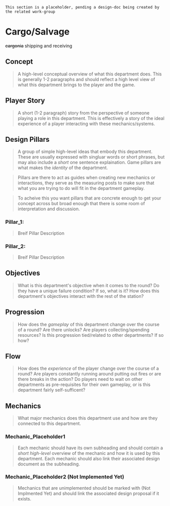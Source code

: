 ```admonish warning "Attention: Placeholder!"
This section is a placeholder, pending a design-doc being created by the related work-group
```

# Cargo/Salvage
~~cargonia~~ shipping and receiving


## Concept
> A high-level conceptual overview of what this department does. This is generally 1-2 paragraphs and should reflect a high level view of what this department brings to the player and the game. 

## Player Story
> A short (1-2 paragraph) story from the perspective of someone playing a role in this department. This is effectively a story of the ideal experience of a player interacting with these mechanics/systems. 

## Design Pillars
> A group of simple high-level ideas that embody this department. These are usually expressed with singluar words or short phrases, but may also include a *short* one sentence explaination. Game pillars are what makes the *identity* of the department. 

> Pillars are there to act as guides when creating new mechanics or interactions, they serve as the measuring posts to make sure that what you are trying to do will fit in the department gameplay. 

> To acheive this you want pillars that are concrete enough to get your concept across but broad enough that there is some room of interpretation and discussion.

### Pillar_1:
 > Breif Pillar Description

 ### Pillar_2:
 > Breif Pillar Description

## Objectives
> What is this department's objective when it comes to the round? Do they have a unique failure condition? If so, what is it? How does this department's objectives interact with the rest of the station?

## Progression
> How does the *gameplay* of this department change over the course of a round? Are there unlocks? Are players collecting/spending resources? Is this progression tied/related to other departments? If so how?

## Flow
> How does the *experience* of the player change over the course of a round? Are players constantly running around putting out fires or are there breaks in the action? Do players need to wait on other departments as pre-requisites for their own gameplay, or is this department fairly self-sufficent?

## Mechanics
> What major mechanics does this department use and how are they connected to this department.

### Mechanic_Placeholder1
> Each mechanic should have its own subheading and should contain a *short high-level* overview of the mechanic and how it is used by this department. Each mechanic should also link their associated design document as the subheading.

### Mechanic_Placeholder2 (Not Implemented Yet)
> Mechanics that are unimplemented should be marked with (Not Implmented Yet) and should link the associated design proposal if it exists.